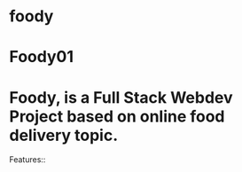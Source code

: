 # foody
# Foody01
# Foody, is a Full Stack Webdev Project based on online food delivery topic.

Features::

